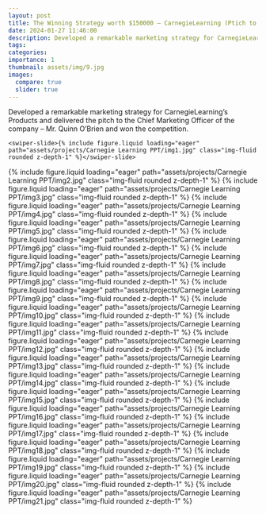 ```yaml
---
layout: post
title: The Winning Strategy worth $150000 – CarnegieLearning (Ptich to the CMO)
date: 2024-01-27 11:46:00
description: Developed a remarkable marketing strategy for CarnegieLearning’s Products and delivered the pitch to the Chief Marketing Officer of the company – Mr. Quinn O’Brien and won the competition.
tags:
categories:
importance: 1
thumbnail: assets/img/9.jpg
images:
  compare: true
  slider: true
---
```


Developed a remarkable marketing strategy for CarnegieLearning’s Products and delivered the pitch to the Chief Marketing Officer of the company – Mr. Quinn O’Brien and won the competition.

<swiper-container keyboard="true" navigation="true" pagination="true" pagination-clickable="true" pagination-dynamic-bullets="true" rewind="true">
  
    <swiper-slide>{% include figure.liquid loading="eager" path="assets/projects/Carnegie Learning PPT/img1.jpg" class="img-fluid rounded z-depth-1" %}</swiper-slide>
  <swiper-slide>{% include figure.liquid loading="eager" path="assets/projects/Carnegie Learning PPT/img2.jpg" class="img-fluid rounded z-depth-1" %}</swiper-slide>
  <swiper-slide>{% include figure.liquid loading="eager" path="assets/projects/Carnegie Learning PPT/img3.jpg" class="img-fluid rounded z-depth-1" %}</swiper-slide>
  <swiper-slide>{% include figure.liquid loading="eager" path="assets/projects/Carnegie Learning PPT/img4.jpg" class="img-fluid rounded z-depth-1" %}</swiper-slide>
  <swiper-slide>{% include figure.liquid loading="eager" path="assets/projects/Carnegie Learning PPT/img5.jpg" class="img-fluid rounded z-depth-1" %}</swiper-slide>
  <swiper-slide>{% include figure.liquid loading="eager" path="assets/projects/Carnegie Learning PPT/img6.jpg" class="img-fluid rounded z-depth-1" %}</swiper-slide>
  <swiper-slide>{% include figure.liquid loading="eager" path="assets/projects/Carnegie Learning PPT/img7.jpg" class="img-fluid rounded z-depth-1" %}</swiper-slide>
  <swiper-slide>{% include figure.liquid loading="eager" path="assets/projects/Carnegie Learning PPT/img8.jpg" class="img-fluid rounded z-depth-1" %}</swiper-slide>
  <swiper-slide>{% include figure.liquid loading="eager" path="assets/projects/Carnegie Learning PPT/img9.jpg" class="img-fluid rounded z-depth-1" %}</swiper-slide>
  <swiper-slide>{% include figure.liquid loading="eager" path="assets/projects/Carnegie Learning PPT/img10.jpg" class="img-fluid rounded z-depth-1" %}</swiper-slide>
  <swiper-slide>{% include figure.liquid loading="eager" path="assets/projects/Carnegie Learning PPT/img11.jpg" class="img-fluid rounded z-depth-1" %}</swiper-slide>
  <swiper-slide>{% include figure.liquid loading="eager" path="assets/projects/Carnegie Learning PPT/img12.jpg" class="img-fluid rounded z-depth-1" %}</swiper-slide>
  <swiper-slide>{% include figure.liquid loading="eager" path="assets/projects/Carnegie Learning PPT/img13.jpg" class="img-fluid rounded z-depth-1" %}</swiper-slide>
  <swiper-slide>{% include figure.liquid loading="eager" path="assets/projects/Carnegie Learning PPT/img14.jpg" class="img-fluid rounded z-depth-1" %}</swiper-slide>
  <swiper-slide>{% include figure.liquid loading="eager" path="assets/projects/Carnegie Learning PPT/img15.jpg" class="img-fluid rounded z-depth-1" %}</swiper-slide>
  <swiper-slide>{% include figure.liquid loading="eager" path="assets/projects/Carnegie Learning PPT/img16.jpg" class="img-fluid rounded z-depth-1" %}</swiper-slide>
  <swiper-slide>{% include figure.liquid loading="eager" path="assets/projects/Carnegie Learning PPT/img17.jpg" class="img-fluid rounded z-depth-1" %}</swiper-slide>
  <swiper-slide>{% include figure.liquid loading="eager" path="assets/projects/Carnegie Learning PPT/img18.jpg" class="img-fluid rounded z-depth-1" %}</swiper-slide>
  <swiper-slide>{% include figure.liquid loading="eager" path="assets/projects/Carnegie Learning PPT/img19.jpg" class="img-fluid rounded z-depth-1" %}</swiper-slide>
  <swiper-slide>{% include figure.liquid loading="eager" path="assets/projects/Carnegie Learning PPT/img20.jpg" class="img-fluid rounded z-depth-1" %}</swiper-slide>
  <swiper-slide>{% include figure.liquid loading="eager" path="assets/projects/Carnegie Learning PPT/img21.jpg" class="img-fluid rounded z-depth-1" %}</swiper-slide>

</swiper-container>
